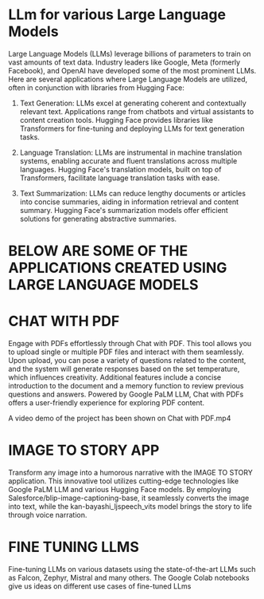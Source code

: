 # LLm for various Large Language Models

Large Language Models (LLMs) leverage billions of parameters to train on vast amounts of text data. Industry leaders like Google, Meta (formerly Facebook), and OpenAI have developed some of the most prominent LLMs. Here are several applications where Large Language Models are utilized, often in conjunction with libraries from Hugging Face:

1) Text Generation: LLMs excel at generating coherent and contextually relevant text. Applications range from chatbots and virtual assistants to content creation tools. Hugging Face provides libraries like Transformers for fine-tuning and deploying LLMs for text generation tasks.

2) Language Translation: LLMs are instrumental in machine translation systems, enabling accurate and fluent translations across multiple languages. Hugging Face's translation models, built on top of Transformers, facilitate language translation tasks with ease.

3) Text Summarization: LLMs can reduce lengthy documents or articles into concise summaries, aiding in information retrieval and content summary. Hugging Face's summarization models offer efficient solutions for generating abstractive summaries.

# BELOW ARE SOME OF THE APPLICATIONS CREATED USING LARGE LANGUAGE MODELS

# CHAT WITH PDF

Engage with PDFs effortlessly through Chat with PDF. This tool allows you to upload single or multiple PDF files and interact with them seamlessly. Upon upload, you can pose a variety of questions related to the content, and the system will generate responses based on the set temperature, which influences creativity. Additional features include a concise introduction to the document and a memory function to review previous questions and answers. Powered by Google PaLM LLM, Chat with PDFs offers a user-friendly experience for exploring PDF content.

A video demo of the project has been shown on Chat with PDF.mp4

# IMAGE TO STORY APP

Transform any image into a humorous narrative with the IMAGE TO STORY application. This innovative tool utilizes cutting-edge technologies like Google PaLM LLM and various Hugging Face models. By employing Salesforce/blip-image-captioning-base, it seamlessly converts the image into text, while the kan-bayashi_ljspeech_vits model brings the story to life through voice narration.

# FINE TUNING LLMS
Fine-tuning LLMs on various datasets using the state-of-the-art LLMs such as Falcon, Zephyr, Mistral and many others. The Google Colab notebooks give us ideas on different use cases of fine-tuned LLms
